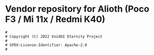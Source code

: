 # Vendor repository for Alioth (Poco F3 / Mi 11x / Redmi K40)
```
#
# Copyright (C) 2022 VoidUI Eternity Project
#
# SPDX-License-Identifier: Apache-2.0
#
```
